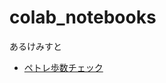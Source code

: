 # colab_notebooks
あるけみすと
- [ペトレ歩数チェック](https://colab.research.google.com/github/rese-c/colab_notebooks/blob/main/notebooks/petrace_stepnum.ipynb)
